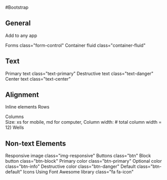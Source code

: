 #Bootstrap

## General

Add to any app
  <link rel="stylesheet" href="//maxcdn.bootstrapcdn.com/bootstrap/3.3.1/css/bootstrap.min.css"/>
Forms
  class="form-control"
Container fluid
  class="container-fluid"

## Text

Primary text
  class="text-primary"
Destructive text
  class="text-danger"
Center text
  class="text-center"

## Alignment

Inline elements
  <span> </span>
Rows
  <div class="row"> </div>
Columns
  <div class="col-size-#"> </div>
  Size: xs for mobile, md for computer,
  Column width: # total column width = 12)
Wells
  <div class="well"> </div>

## Non-text Elements

Responsive image
  class="img-responsive"
Buttons
  class="btn"
  Block button
    class="btn-block"
  Primary color
    class="btn-primary"
  Optional color
    class="btn-info"
  Destructive color
    class="btn-danger"
  Default
    class="btn-default"
Icons
  <i> </i>
  Using Font Awesome library
    class="fa fa-icon"

